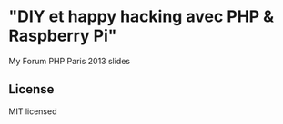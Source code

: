 "DIY et happy hacking avec PHP & Raspberry Pi"
==============================================

My Forum PHP Paris 2013 slides 

License
-------

MIT licensed

